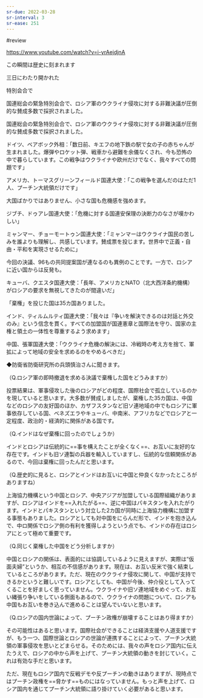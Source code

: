 ```yaml
---
sr-due: 2022-03-28
sr-interval: 3
sr-ease: 251
---
```


#review 

https://www.youtube.com/watch?v=i-yrAejdjnA

この瞬間は歴史に刻まれます

三日にわたり開かれた

特別会合で

国連総会の緊急特別会合で、ロシア軍のウクライナ侵攻に対する非難決議が圧倒的な賛成多数で採択されました。

国連総会の緊急特別会合で、ロシア軍のウクライナ侵攻に対する非難決議が圧倒的な賛成多数で採択されました。

ドイツ、ベアボック外相：「数日前、キエフの地下鉄の駅で女の子の赤ちゃんが生まれました。爆弾やロケット弾、戦車から避難を余儀なくされ、今も恐怖の中で暮らしています。この戦争はウクライナや欧州だけでなく、我々すべての問題です」

アメリカ、トーマスグリーンフィールド国連大使：「この戦争を選んだのはただ1人、プーチン大統領だけです」

大国ばかりではありません、小さな国も危機感を強めます。

ジブチ、ドゥアレ国連大使：「危機に対する国連安保理の決断力のなさが嘆かわしい」

ミャンマー、チョーモートゥン国連大使：「ミャンマーはウクライナ国民の苦しみを誰よりも理解し、共感しています。賛成票を投じます。世界中で正義・自由・平和を実現させるために」

今回の決議、96もの共同提案国が連なるのも異例のことです。一方で、ロシアに近い国からは反発も。

キューバ、クエスタ国連大使：「長年、アメリカとNATO（北大西洋条約機構）がロシアの要求を無視してきたのが間違いだ」

「棄権」を投じた国は35カ国ありました。

インド、ティルムルティ国連大使：「我々は『争いを解決できるのは対話と外交のみ』という信念を貫く。すべての加盟国が国連憲章と国際法を守り、国家の主権と領土の一体性を尊重するよう求めます」

中国、張軍国連大使：「ウクライナ危機の解決には、冷戦時の考え方を捨て、軍拡によって地域の安全を求めるのをやめるべきだ」


◆防衛省防衛研究所の兵頭慎治さんに聞きます。

（Q.ロシア軍の即時撤退を求める決議で棄権した国をどうみますか）

投票結果は、軍事侵攻した後のロシアがどの程度、国際社会で孤立しているのかを現していると思います。大多数が賛成しましたが、棄権した35カ国は、中国などのロシアの友好国のほか、カザフスタンなど旧ソ連地域の中でもロシアに軍事依存している国、ベネズエラやキューバ、中南米、アフリカなどでロシアと一定程度、政治的・経済的に関係がある国です。

（Q.インドはなぜ棄権に回ったのでしょうか）

インドとロシアは伝統的に==事を構えたことが全くなく==、お互いに友好的な存在です。インドも旧ソ連製の兵器を輸入していますし、伝統的な信頼関係があるので、今回は棄権に回ったんだと思います。
<!--SR:!2022-03-29,4,270-->

（Q.歴史的に見ると、ロシアとインドはお互いに中国と仲良くなかったところがありますね）

上海協力機構という中国とロシア、中央アジアが加盟している国際組織がありますが、ロシアはインドを==入れたがる==、逆に中国はパキスタンを入れたがります。インドとパキスタンという対立した2カ国が同時に上海協力機構に加盟する事態もありました。ロシアとしても対中国をにらんだ形で、インドを抱き込んで、中ロ関係でロシア側の有利を獲得しようという点でも、インドの存在はロシアにとって極めて重要です。
<!--SR:!2022-03-29,3,251-->

（Q.同じく棄権した中国をどう分析しますか）

中国とロシアの関係は、表面的には協調しているように見えますが、実際は“仮面夫婦”というか、相互の不信感があります。現在は、お互い反米で強く結束しているところがあります。ただ、現在のウクライナ侵攻に関して、中国が支持できるかというと難しいです。ロシアとしても、中国が今後、仲介役として入ってくることを好ましく思っていません。ウクライナや旧ソ連地域をめぐって、お互い縄張り争いをしている側面もあるので、ウクライナの問題について、ロシアも中国もお互いを巻き込んで進めることは望んでいないと思います。

（Q.ロシアの国内世論によって、プーチン政権が崩壊することはあり得ますか）

その可能性はあると思います。国際社会ができることは経済支援や人道支援ですが、もう一つ、国際世論とロシアの世論が連携することによって、プーチン大統領の軍事侵攻を思いとどまらせる。そのためには、我々の声をロシア国内に伝えたうえで、ロシアの中から声を上げて、プーチン大統領の動きを封じていく。これは有効な手だと思います。

ただ、現在もロシア国内で反戦デモや反プーチンの動きはありますが、現時点ではプーチン政権を==脅かす==ものにはなっていません。もっと声を上げて、ロシア国内を通じてプーチン大統領に語り掛けていく必要があると思います。
<!--SR:!2022-03-29,3,251-->
